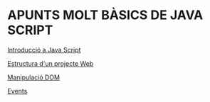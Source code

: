 # APUNTS MOLT BÀSICS DE JAVA SCRIPT

[Introducció a Java Script]([https://github.com/apuntsJS/apuntsJS](https://github.com/MERITXELLDC/apuntsJS/blob/main/apuntsJS.md))

[Estructura d'un projecte Web](https://github.com/MERITXELLDC/MERITXELL-ASIX-MDS-24-25/blob/MERITXELLDC-apunts/apunts%20de%20js/estrcuturaProject.md)

[Manipulació DOM](https://github.com/MERITXELLDC/MERITXELL-ASIX-MDS-24-25/blob/MERITXELLDC-apunts/apunts%20de%20js/manipulacioDOM.md)

[Events](https://github.com/MERITXELLDC/MERITXELL-ASIX-MDS-24-25/blob/MERITXELLDC-apunts/apunts%20de%20js/events.md)
